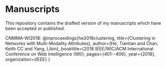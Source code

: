 # Manuscripts

This repository contains the drafted version of my manuscripts which have been accepted or published.

CNMMA-WI2018:
@inproceedings{he2018clustering,
  title={Clustering in Networks with Multi-Modality Attributes},
  author={He, Tiantian and Chan, Keith CC and Yang, Libin},
  booktitle={2018 IEEE/WIC/ACM International Conference on Web Intelligence (WI)},
  pages={401--406},
  year={2018},
  organization={IEEE}
}
